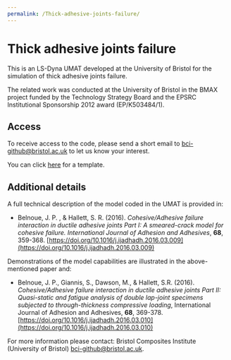 ```yaml
---
permalink: /Thick-adhesive-joints-failure/
---
```


# Thick adhesive joints failure

This is an LS-Dyna UMAT developed at the University of Bristol for the simulation of thick adhesive joints failure.

The related work was conducted at the University of Bristol in the BMAX project funded by the Technology Strategy Board and the EPSRC Institutional Sponsorship 2012 award (EP/K503484/1).

## Access

To receive access to the code, please send a short email to bci-github@bristol.ac.uk to let us know your interest.

You can click [here](mailto:accis-github@bristol.ac.uk?subject=Access%20to%20DefGen%20repository&body=Dear%20ACCIS%2C%20%0D%0A%0D%0AI%20would%20like%20to%20request%20access%20to%20your%20GitHub%20repository%20for%20DefGen.%20%0D%0A%0D%0ABest%20wishes%2C%20%0D%0A%3Cname%3E%0D%0A%3Coptional%20affiliation%3E) for a template.

## Additional details

A full technical description of the model coded in the UMAT is provided in:

- Belnoue, J. P. , & Hallett, S. R. (2016). *Cohesive/Adhesive failure interaction in ductile adhesive joints Part I: A smeared-crack model for cohesive failure. International Journal of Adhesion and Adhesives*, **68**, 359-368. [https://doi.org/10.1016/j.ijadhadh.2016.03.009](https://doi.org/10.1016/j.ijadhadh.2016.03.009)

Demonstrations of the model capabilities are illustrated in the above-mentioned paper and:

- Belnoue, J. P., Giannis, S., Dawson, M., & Hallett, S.R. (2016). *Cohesive/Adhesive failure interaction in ductile adhesive joints Part II: Quasi-static and fatigue analysis of double lap-joint specimens subjected to through-thickness compressive loading*, International Journal of Adhesion and Adhesives, **68**, 369-378. [https://doi.org/10.1016/j.ijadhadh.2016.03.010](https://doi.org/10.1016/j.ijadhadh.2016.03.010)

For more information please contact: Bristol Composites Institute (University of Bristol) [bci-github@bristol.ac.uk](bci-github@bristol.ac.uk).

